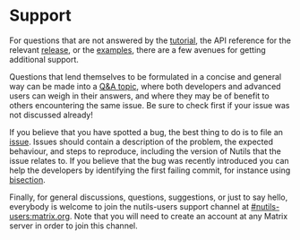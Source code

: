 # Support

For questions that are not answered by the [tutorial](tutorial.md), the API
reference for the relevant [release](release.md), or the
[examples](examples.md), there are a few avenues for getting additional
support.

Questions that lend themselves to be formulated in a concise and general way
can be made into a [Q&A
topic](https://github.com/evalf/nutils/discussions/categories/q-a), where both
developers and advanced users can weigh in their answers, and where they may be
of benefit to others encountering the same issue. Be sure to check first if
your issue was not discussed already!

If you believe that you have spotted a bug, the best thing to do is to file an
[issue](https://github.com/evalf/nutils/issues). Issues should contain a
description of the problem, the expected behaviour, and steps to reproduce,
including the version of Nutils that the issue relates to. If you believe that
the bug was recently introduced you can help the developers by identifying the
first failing commit, for instance using
[bisection](https://git-scm.com/docs/git-bisect).

Finally, for general discussions, questions, suggestions, or just to say hello,
everybody is welcome to join the nutils-users support channel at
[#nutils-users:matrix.org](https://matrix.to/#/#nutils-users:matrix.org). Note
that you will need to create an account at any Matrix server in order to join
this channel.
